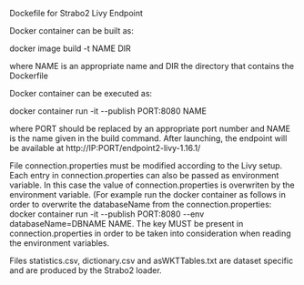 Dockefile for Strabo2 Livy Endpoint

Docker container can be built as:

docker image build -t NAME DIR

where NAME is an appropriate name and DIR the directory that contains the Dockerfile

Docker container can be executed as:

docker container run -it --publish PORT:8080 NAME

where PORT should be replaced by an appropriate port number and NAME is the name given in the build command.
After launching, the endpoint will be available at http://IP:PORT/endpoint2-livy-1.16.1/

File connection.properties must be modified according to the Livy setup. Each entry in connection.properties can also be passed as environment variable. In this case the value of connection.properties is overwriten by the environment variable. (For example run the docker container as follows in order to overwrite the databaseName from the connection.properties: docker container run -it --publish PORT:8080 --env databaseName=DBNAME NAME. The key MUST be present in connection.properties in order to be taken into consideration when reading the environment variables.

Files statistics.csv, dictionary.csv and asWKTTables.txt are dataset specific and are produced by the Strabo2 loader.
